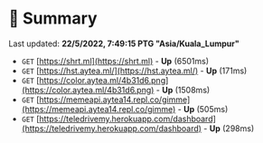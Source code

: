 # 📖 Summary
Last updated: **22/5/2022, 7:49:15 PTG "Asia/Kuala_Lumpur"**

- `GET` [https://shrt.ml](https://shrt.ml) - **Up** (6501ms)
- `GET` [https://hst.aytea.ml/](https://hst.aytea.ml/) - **Up** (171ms)
- `GET` [https://color.aytea.ml/4b31d6.png](https://color.aytea.ml/4b31d6.png) - **Up** (1508ms)
- `GET` [https://memeapi.aytea14.repl.co/gimme](https://memeapi.aytea14.repl.co/gimme) - **Up** (505ms)
- `GET` [https://teledrivemy.herokuapp.com/dashboard](https://teledrivemy.herokuapp.com/dashboard) - **Up** (298ms)
